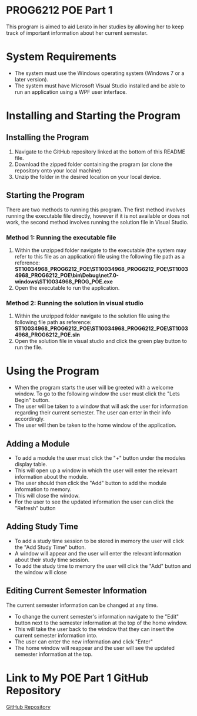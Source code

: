 ﻿# PROG6212 POE Part 1

This program is aimed to aid Lerato in her studies by allowing her to keep track of important information about her current semester.


# System Requirements

* The system must use the Windows operating system (Windows 7 or a later version).
* The system must have Microsoft Visual Studio installed and be able to run an application using a WPF user interface.

# Installing and Starting the Program

## Installing the Program
1. Navigate to the GitHub repository linked at the bottom of this README file.
2. Download the zipped folder containing the program (or clone the repository onto your local machine)
3. Unzip the folder in the desired location on your local device.
## Starting the Program
There are two methods to running this program. The first method involves running the executable file directly, however if it is not available or does not work, the second method involves running the solution file in Visual Studio.
### Method 1: Running the executable file
1. Within the unzipped folder navigate to the executable (the system may refer to this file as an application) file using the following file path as a reference: **ST10034968_PROG6212_POE\ST10034968_PROG6212_POE\ST10034968_PROG6212_POE\bin\Debug\net7.0-windows\ST10034968_PROG_POE.exe**
2. Open the executable to run the application.
### Method 2: Running the solution in visual studio 
1. Within the unzipped folder navigate to the solution file using the following file path as reference: **ST10034968_PROG6212_POE\ST10034968_PROG6212_POE\ST10034968_PROG6212_POE.sln**
2. Open the solution file in visual studio and click the green play button to run the file.
# Using the Program

* When the program starts the user will be greeted with a welcome window. To go to the following window the user must click the "Lets Begin" button.
* The user will be taken to a window that will ask the user for information regarding their current semester. The user can enter in their info accordingly.
* The user will then be taken to the home window of the application.
## Adding a Module
* To add a module the user must click the "+" button under the modules display table. 
* This will open up a window in which the user will enter the relevant information about the module.
* The user should then click the "Add" button to add the module information to memory.
* This will close the window.
* For the user to see the updated information the user can click the "Refresh" button
## Adding Study Time
* To add a study time session to be stored in memory the user will click the "Add Study Time" button.
* A window will appear and the user will enter the relevant information about their study time session. 
* To add the study time to memory the user will click the "Add" button and the window will close
## Editing Current Semester Information
The current semester information can be changed at any time. 
* To change the current semester's information navigate to the "Edit" button next to the semester information at the top of the home window.
* This will take the user back to the window that they can insert the current semester information into. 
* The user can enter the new information and click "Enter"
* The home window will reappear and the user will see the updated semester information at the top.
# Link to My POE Part 1 GitHub Repository
[GitHub Repository](https://github.com/VCSTDN/prog6212-part-1-ST10034968)

